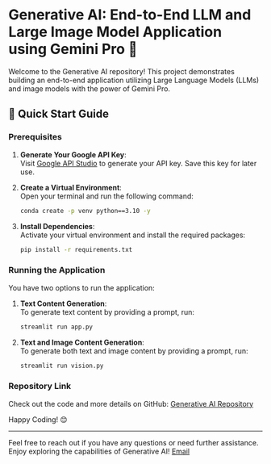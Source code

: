 # Generative AI: End-to-End LLM and Large Image Model Application using Gemini Pro 🌟

Welcome to the Generative AI repository! This project demonstrates building an end-to-end application utilizing Large Language Models (LLMs) and image models with the power of Gemini Pro. 

## 🚀 Quick Start Guide

### Prerequisites

1. **Generate Your Google API Key**:  
   Visit [Google API Studio](https://aistudio.google.com/app/apikey) to generate your API key. Save this key for later use.

2. **Create a Virtual Environment**:  
   Open your terminal and run the following command:
   ```bash
   conda create -p venv python==3.10 -y
   ```

3. **Install Dependencies**:  
   Activate your virtual environment and install the required packages:
   ```bash
   pip install -r requirements.txt
   ```

### Running the Application

You have two options to run the application:

1. **Text Content Generation**:  
   To generate text content by providing a prompt, run:
   ```bash
   streamlit run app.py
   ```

2. **Text and Image Content Generation**:  
   To generate both text and image content by providing a prompt, run:
   ```bash
   streamlit run vision.py
   ```

### Repository Link

Check out the code and more details on GitHub: [Generative AI Repository](https://github.com/theharshit2202/Generative-AI.git)

Happy Coding! 😊

---

Feel free to reach out if you have any questions or need further assistance. Enjoy exploring the capabilities of Generative AI!
[Email](mailto:harshitguptaa2202@gmail.com)